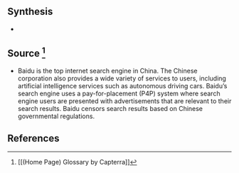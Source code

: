 ## Synthesis
- 
## Source [^1]
- Baidu is the top internet search engine in China. The Chinese corporation also provides a wide variety of services to users, including artificial intelligence services such as autonomous driving cars. Baidu’s search engine uses a pay-for-placement (P4P) system where search engine users are presented with advertisements that are relevant to their search results. Baidu censors search results based on Chinese governmental regulations.
## References

[^1]: [[(Home Page) Glossary by Capterra]]